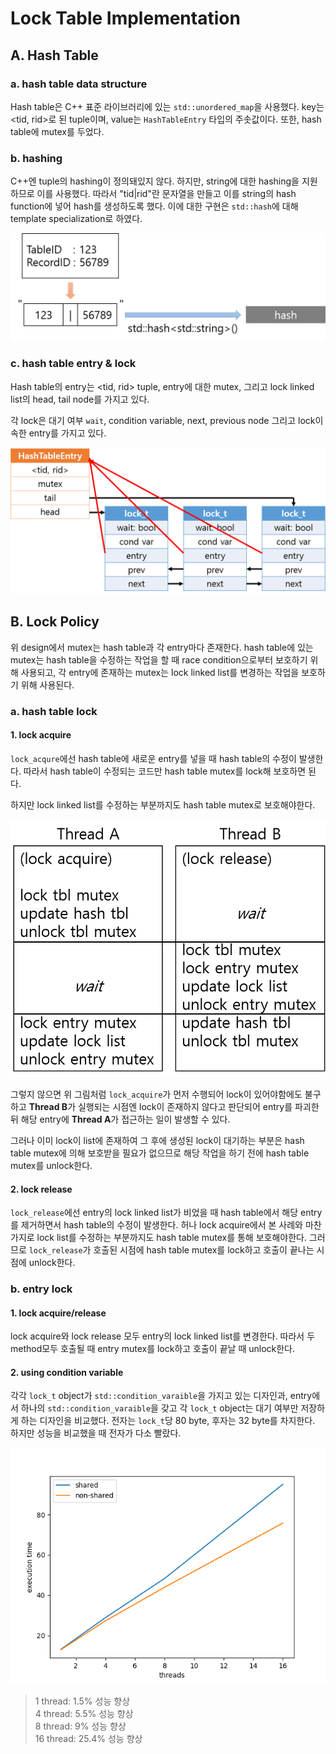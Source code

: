 # Lock Table Implementation

## A. Hash Table
### a. hash table data structure
Hash table은 C++ 표준 라이브러리에 있는 `std::unordered_map`을 사용했다. key는 <tid, rid>로 된 tuple이며, value는 `HashTableEntry` 타입의 주솟값이다. 또한, hash table에 mutex를 두었다.

### b. hashing
C++엔 tuple의 hashing이 정의돼있지 않다. 하지만, string에 대한 hashing을 지원하므로 이를 사용했다. 따라서 "tid|rid"란 문자열을 만들고 이를 string의 hash function에 넣어 hash를 생성하도록 했다. 이에 대한 구현은 `std::hash`에 대해 template specialization로 하였다.

![hashing](res/hashing.png)

### c. hash table entry & lock
Hash table의 entry는 <tid, rid> tuple, entry에 대한 mutex, 그리고 lock linked list의 head, tail node를 가지고 있다.

각 lock은 대기 여부 `wait`, condition variable, next, previous node 그리고 lock이 속한 entry를 가지고 있다.

![hash_table_entry](res/hash_tbl_entry.png)

## B. Lock Policy
위 design에서 mutex는 hash table과 각 entry마다 존재한다. hash table에 있는 mutex는 hash table을 수정하는 작업을 할 때 race condition으로부터 보호하기 위해 사용되고, 각 entry에 존재하는 mutex는 lock linked list를 변경하는 작업을 보호하기 위해 사용된다.

### a. hash table lock
#### 1. lock acquire
`lock_acqure`에선 hash table에 새로운 entry를 넣을 때 hash table의 수정이 발생한다. 따라서 hash table이 수정되는 코드만 hash table mutex를 lock해 보호하면 된다.

하지만 lock linked list를 수정하는 부분까지도 hash table mutex로 보호해야한다.

![race_condition](res/race_cond.png)

그렇지 않으면 위 그림처럼 `lock_acquire`가 먼저 수행되어 lock이 있어야함에도 불구하고 **Thread B**가 실행되는 시점엔 lock이 존재하지 않다고 판단되어 entry를 파괴한 뒤 해당 entry에 **Thread A**가 접근하는 일이 발생할 수 있다.

그러나 이미 lock이 list에 존재하여 그 후에 생성된 lock이 대기하는 부분은 hash table mutex에 의해 보호받을 필요가 없으므로 해당 작업을 하기 전에 hash table mutex를 unlock한다.

#### 2. lock release
`lock_release`에선 entry의 lock linked list가 비었을 때 hash table에서 해당 entry를 제거하면서 hash table의 수정이 발생한다. 허나 lock acquire에서 본 사례와 마찬가지로 lock list를 수정하는 부분까지도 hash table mutex를 통해 보호해야한다. 그러므로 `lock_release`가 호출된 시점에 hash table mutex를 lock하고 호출이 끝나는 시점에 unlock한다.

### b. entry lock
#### 1. lock acquire/release
lock acquire와 lock release 모두 entry의 lock linked list를 변경한다. 따라서 두 method모두 호출될 때 entry mutex를 lock하고 호출이 끝날 때 unlock한다.

#### 2. using condition variable
각각 `lock_t` object가 `std::condition_varaible`을 가지고 있는 디자인과, entry에서 하나의 `std::condition_varaible`을 갖고 각 `lock_t` object는 대기 여부만 저장하게 하는 디자인을 비교했다. 전자는 `lock_t`당 80 byte, 후자는 32 byte를 차지한다. 하지만 성능을 비교했을 때 전자가 다소 빨랐다.

![condition_variable_design](res/cond_var_design.png)  
> 1 thread: 1.5% 성능 향상  
> 4 thread: 5.5% 성능 향상  
> 8 thread: 9% 성능 향상  
> 16 thread: 25.4% 성능 향상